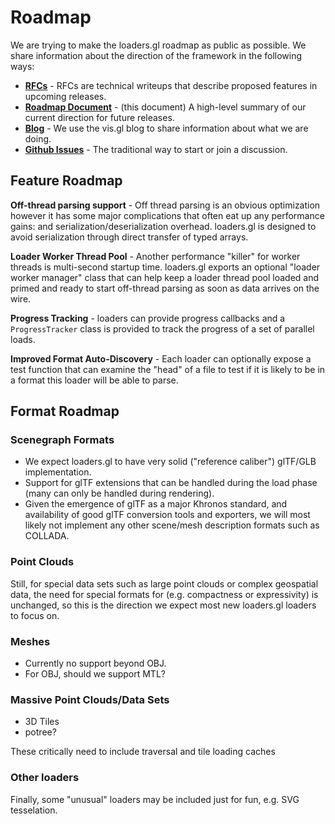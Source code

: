 # Roadmap

We are trying to make the loaders.gl roadmap as public as possible. We share information about the direction of the framework in the following ways:

- **[RFCs](https://github.com/uber-web/loaders.gl/tree/master/dev-docs/RFCs)** - RFCs are technical writeups that describe proposed features in upcoming releases.
- **[Roadmap Document](https://github.com/uber-web/loaders.gl/tree/master/docs/overview/roadmap)** - (this document) A high-level summary of our current direction for future releases.
- **[Blog](https://medium.com/@vis.gl)** - We use the vis.gl blog to share information about what we are doing.
- **[Github Issues](https://github.com/uber-web/loaders.gl/issues)** - The traditional way to start or join a discussion.

## Feature Roadmap

**Off-thread parsing support** - Off thread parsing is an obvious optimization however it has some major complications that often eat up any performance gains: and serialization/deserialization overhead. loaders.gl is designed to avoid serialization through direct transfer of typed arrays.

**Loader Worker Thread Pool** - Another performance "killer" for worker threads is multi-second startup time. loaders.gl exports an optional "loader worker manager" class that can help keep a loader thread pool loaded and primed and ready to start off-thread parsing as soon as data arrives on the wire.

**Progress Tracking** - loaders can provide progress callbacks and a `ProgressTracker` class is provided to track the progress of a set of parallel loads.

**Improved Format Auto-Discovery** - Each loader can optionally expose a test function that can examine the "head" of a file to test if it is likely to be in a format this loader will be able to parse.

## Format Roadmap

### Scenegraph Formats

- We expect loaders.gl to have very solid ("reference caliber") glTF/GLB implementation.
- Support for glTF extensions that can be handled during the load phase (many can only be handled during rendering).
- Given the emergence of glTF as a major Khronos standard, and availability of good glTF conversion tools and exporters, we will most likely not implement any other scene/mesh description formats such as COLLADA.

### Point Clouds

Still, for special data sets such as large point clouds or complex geospatial data, the need for special formats for (e.g. compactness or expressivity) is unchanged, so this is the direction we expect most new loaders.gl loaders to focus on.

### Meshes

- Currently no support beyond OBJ.
- For OBJ, should we support MTL?

### Massive Point Clouds/Data Sets

* 3D Tiles
* potree?

These critically need to include traversal and tile loading caches

### Other loaders

Finally, some "unusual" loaders may be included just for fun, e.g. SVG tesselation.
